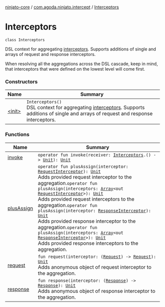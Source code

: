 [ninjato-core](../../index.md) / [com.agoda.ninjato.intercept](../index.md) / [Interceptors](./index.md)

# Interceptors

`class Interceptors`

DSL context for aggregating [interceptors](../-interceptor/index.md).
Supports additions of single and arrays of request and response interceptors.

When resolving all the aggregations across the DSL cascade, keep in mind,
that interceptors that were defined on the lowest level will come first.

### Constructors

| Name | Summary |
|---|---|
| [&lt;init&gt;](-init-.md) | `Interceptors()`<br>DSL context for aggregating [interceptors](../-interceptor/index.md). Supports additions of single and arrays of request and response interceptors. |

### Functions

| Name | Summary |
|---|---|
| [invoke](invoke.md) | `operator fun invoke(receiver: `[`Interceptors`](./index.md)`.() -> `[`Unit`](https://kotlinlang.org/api/latest/jvm/stdlib/kotlin/-unit/index.html)`): `[`Unit`](https://kotlinlang.org/api/latest/jvm/stdlib/kotlin/-unit/index.html) |
| [plusAssign](plus-assign.md) | `operator fun plusAssign(interceptor: `[`RequestInterceptor`](../-request-interceptor/index.md)`): `[`Unit`](https://kotlinlang.org/api/latest/jvm/stdlib/kotlin/-unit/index.html)<br>Adds provided request interceptor to the aggregation.`operator fun plusAssign(interceptors: `[`Array`](https://kotlinlang.org/api/latest/jvm/stdlib/kotlin/-array/index.html)`<out `[`RequestInterceptor`](../-request-interceptor/index.md)`>): `[`Unit`](https://kotlinlang.org/api/latest/jvm/stdlib/kotlin/-unit/index.html)<br>Adds provided request interceptors to the aggregation.`operator fun plusAssign(interceptor: `[`ResponseInterceptor`](../-response-interceptor/index.md)`): `[`Unit`](https://kotlinlang.org/api/latest/jvm/stdlib/kotlin/-unit/index.html)<br>Adds provided response interceptor to the aggregation.`operator fun plusAssign(interceptors: `[`Array`](https://kotlinlang.org/api/latest/jvm/stdlib/kotlin/-array/index.html)`<out `[`ResponseInterceptor`](../-response-interceptor/index.md)`>): `[`Unit`](https://kotlinlang.org/api/latest/jvm/stdlib/kotlin/-unit/index.html)<br>Adds provided response interceptors to the aggregation. |
| [request](request.md) | `fun request(interceptor: (`[`Request`](../../com.agoda.ninjato.http/-request/index.md)`) -> `[`Request`](../../com.agoda.ninjato.http/-request/index.md)`): `[`Unit`](https://kotlinlang.org/api/latest/jvm/stdlib/kotlin/-unit/index.html)<br>Adds anonymous object of request interceptor to the aggregation. |
| [response](response.md) | `fun response(interceptor: (`[`Response`](../../com.agoda.ninjato.http/-response/index.md)`) -> `[`Response`](../../com.agoda.ninjato.http/-response/index.md)`): `[`Unit`](https://kotlinlang.org/api/latest/jvm/stdlib/kotlin/-unit/index.html)<br>Adds anonymous object of response interceptor to the aggregation. |
